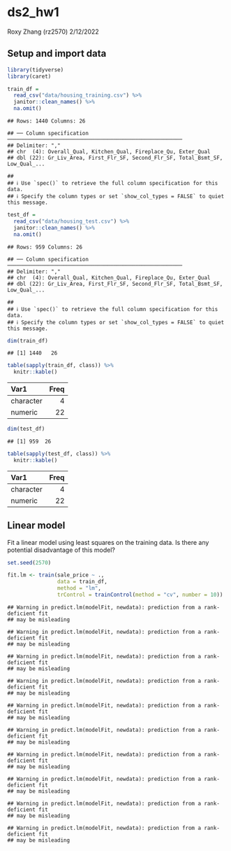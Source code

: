 ds2_hw1
================
Roxy Zhang (rz2570)
2/12/2022

## Setup and import data

``` r
library(tidyverse)
library(caret)
```

``` r
train_df = 
  read_csv("data/housing_training.csv") %>% 
  janitor::clean_names() %>% 
  na.omit()
```

    ## Rows: 1440 Columns: 26

    ## ── Column specification ────────────────────────────────────────────────────────
    ## Delimiter: ","
    ## chr  (4): Overall_Qual, Kitchen_Qual, Fireplace_Qu, Exter_Qual
    ## dbl (22): Gr_Liv_Area, First_Flr_SF, Second_Flr_SF, Total_Bsmt_SF, Low_Qual_...

    ## 
    ## ℹ Use `spec()` to retrieve the full column specification for this data.
    ## ℹ Specify the column types or set `show_col_types = FALSE` to quiet this message.

``` r
test_df = 
  read_csv("data/housing_test.csv") %>% 
  janitor::clean_names() %>% 
  na.omit()
```

    ## Rows: 959 Columns: 26

    ## ── Column specification ────────────────────────────────────────────────────────
    ## Delimiter: ","
    ## chr  (4): Overall_Qual, Kitchen_Qual, Fireplace_Qu, Exter_Qual
    ## dbl (22): Gr_Liv_Area, First_Flr_SF, Second_Flr_SF, Total_Bsmt_SF, Low_Qual_...

    ## 
    ## ℹ Use `spec()` to retrieve the full column specification for this data.
    ## ℹ Specify the column types or set `show_col_types = FALSE` to quiet this message.

``` r
dim(train_df)
```

    ## [1] 1440   26

``` r
table(sapply(train_df, class)) %>% 
  knitr::kable()
```

| Var1      | Freq |
|:----------|-----:|
| character |    4 |
| numeric   |   22 |

``` r
dim(test_df)
```

    ## [1] 959  26

``` r
table(sapply(test_df, class)) %>% 
  knitr::kable()
```

| Var1      | Freq |
|:----------|-----:|
| character |    4 |
| numeric   |   22 |

## Linear model

Fit a linear model using least squares on the training data. Is there
any potential disadvantage of this model?

``` r
set.seed(2570)

fit.lm <- train(sale_price ~ .,
                data = train_df,
                method = "lm",
                trControl = trainControl(method = "cv", number = 10))
```

    ## Warning in predict.lm(modelFit, newdata): prediction from a rank-deficient fit
    ## may be misleading

    ## Warning in predict.lm(modelFit, newdata): prediction from a rank-deficient fit
    ## may be misleading

    ## Warning in predict.lm(modelFit, newdata): prediction from a rank-deficient fit
    ## may be misleading

    ## Warning in predict.lm(modelFit, newdata): prediction from a rank-deficient fit
    ## may be misleading

    ## Warning in predict.lm(modelFit, newdata): prediction from a rank-deficient fit
    ## may be misleading

    ## Warning in predict.lm(modelFit, newdata): prediction from a rank-deficient fit
    ## may be misleading

    ## Warning in predict.lm(modelFit, newdata): prediction from a rank-deficient fit
    ## may be misleading

    ## Warning in predict.lm(modelFit, newdata): prediction from a rank-deficient fit
    ## may be misleading

    ## Warning in predict.lm(modelFit, newdata): prediction from a rank-deficient fit
    ## may be misleading

    ## Warning in predict.lm(modelFit, newdata): prediction from a rank-deficient fit
    ## may be misleading
